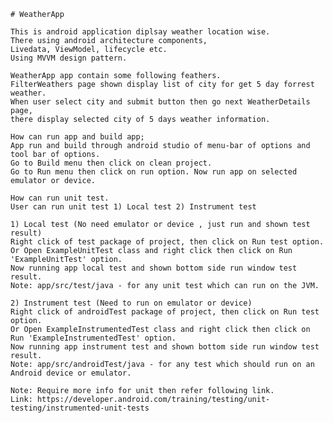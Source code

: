     # WeatherApp

    This is android application diplsay weather location wise.
    There using android architecture components,
    Livedata, ViewModel, lifecycle etc.
    Using MVVM design pattern.

    WeatherApp app contain some following feathers.
    FilterWeathers page shown display list of city for get 5 day forrest weather.
    When user select city and submit button then go next WeatherDetails page,
    there display selected city of 5 days weather information.

    How can run app and build app;
    App run and build through android studio of menu-bar of options and tool bar of options.
    Go to Build menu then click on clean project.
    Go to Run menu then click on run option. Now run app on selected emulator or device.

    How can run unit test.
    User can run unit test 1) Local test 2) Instrument test

    1) Local test (No need emulator or device , just run and shown test result)
    Right click of test package of project, then click on Run test option.
    Or Open ExampleUnitTest class and right click then click on Run 'ExampleUnitTest' option.
    Now running app local test and shown bottom side run window test result.
    Note: app/src/test/java - for any unit test which can run on the JVM.

    2) Instrument test (Need to run on emulator or device)
    Right click of androidTest package of project, then click on Run test option.
    Or Open ExampleInstrumentedTest class and right click then click on Run 'ExampleInstrumentedTest' option.
    Now running app instrument test and shown bottom side run window test result.
    Note: app/src/androidTest/java - for any test which should run on an Android device or emulator.

    Note: Require more info for unit then refer following link.
    Link: https://developer.android.com/training/testing/unit-testing/instrumented-unit-tests



